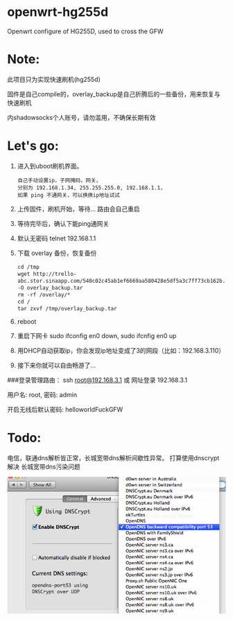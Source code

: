 openwrt-hg255d
==============

Openwrt configure of HG255D, used to cross the GFW

Note:
===

此项目只为实现快速刷机(hg255d)

固件是自己compile的，overlay_backup是自己折腾后的一些备份，用来恢复与快速刷机

内shadowsocks个人账号，请勿滥用，不确保长期有效

Let's go:
===

1.	进入到uboot刷机界面。

		自己手动设置ip，子网掩码，网关，
		分别为 192.168.1.34, 255.255.255.0, 192.168.1.1，
		如果 ping 不通网关，可以换换ip地址试试

2.	上传固件，刷机开始，等待... 路由会自己重启
3.	等待完毕后，确认下能ping通网关
4.	默认无密码 telnet 192.168.1.1
4.	下载 overlay 备份，恢复备份

		cd /tmp
		wget http://trello-abc.stor.sinaapp.com/540c02c45ab1ef6669aa580428e5df5a3c7ff73cb162b.tar -O overlay_backup.tar
		rm -rf /overlay/*
		cd /
		tar zxvf /tmp/overlay_backup.tar


5.	reboot
6.	重启下网卡 sudo ifconfig en0 down, sudo ifcnfig en0 up
7.	用DHCP自动获取ip，你会发现ip地址变成了3的网段（比如：192.168.3.110）
8.	接下来你就可以自由畅游了...


###登录管理路由：
ssh root@192.168.3.1 或 网址登录 192.168.3.1

用户名: root, 密码: admin

开启无线后默认密码: helloworldFuckGFW



Todo:
===

电信，联通dns解析皆正常，长城宽带dns解析间歇性异常。
打算使用dnscrypt 解决 长城宽带dns污染问题

![dnscrypt](dnscrypt.png)

